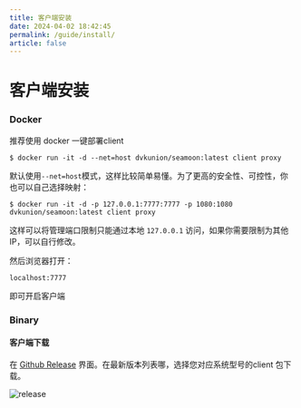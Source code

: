 ```yaml
---
title: 客户端安装
date: 2024-04-02 18:42:45
permalink: /guide/install/
article: false
---
```


# 客户端安装

### Docker

推荐使用 docker 一键部署client

```shell
$ docker run -it -d --net=host dvkunion/seamoon:latest client proxy
```

默认使用`--net=host`模式，这样比较简单易懂。为了更高的安全性、可控性，你也可以自己选择映射：

```shell
$ docker run -it -d -p 127.0.0.1:7777:7777 -p 1080:1080 dvkunion/seamoon:latest client proxy
```

这样可以将管理端口限制只能通过本地 `127.0.0.1` 访问，如果你需要限制为其他 IP，可以自行修改。

然后浏览器打开：

`localhost:7777`

即可开启客户端

### Binary

#### 客户端下载

在 [Github Release](https://github.com/DVKunion/SeaMoon/releases) 界面。在最新版本列表哪，选择您对应系统型号的client 包下载。

![release](https://seamoon.oss-cn-hangzhou.aliyuncs.com/955161ed6d3c48b181397bed1bcaca45.png)